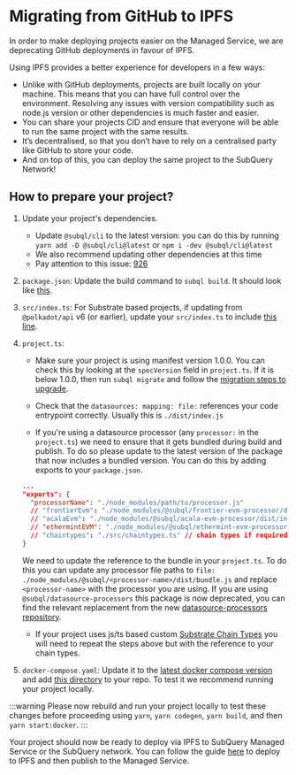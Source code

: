 # Migrating from GitHub to IPFS

In order to make deploying projects easier on the Managed Service, we are deprecating GitHub deployments in favour of IPFS.

Using IPFS provides a better experience for developers in a few ways:

- Unlike with GitHub deployments, projects are built locally on your machine. This means that you can have full control over the environment. Resolving any issues with version compatibility such as node.js version or other dependencies is much faster and easier.
- You can share your projects CID and ensure that everyone will be able to run the same project with the same results.
- It’s decentralised, so that you don’t have to rely on a centralised party like GitHub to store your code.
- And on top of this, you can deploy the same project to the SubQuery Network!

## How to prepare your project?

1. Update your project's dependencies.
   - Update `@subql/cli` to the latest version: you can do this by running `yarn add -D @subql/cli@latest` or `npm i -dev @subql/cli@latest`
   - We also recommend updating other dependencies at this time
   - Pay attention to this issue: [926](https://github.com/subquery/subql/discussions/926)
2. `package.json`: Update the build command to `subql build`. It should look like [this](https://github.com/subquery/subql-starter/blob/418440f09226694a0063c939ff3332530f3047c4/package.json#L7).
3. `src/index.ts`: For Substrate based projects, if updating from `@polkadot/api` v6 (or earlier), update your `src/index.ts` to include [this line](https://github.com/subquery/subql-starter/blob/418440f09226694a0063c939ff3332530f3047c4/src/index.ts#L3).
4. `project.ts`:

   - Make sure your project is using manifest version 1.0.0. You can check this by looking at the `specVersion` field in `project.ts`. If it is below 1.0.0, then run `subql migrate` and follow the [migration steps to upgrade](../build/manifest/polkadot.md#migrating-to-v100-badge-textupgrade-typewarning).

   - Check that the `datasources: mapping: file:` references your code entrypoint correctly. Usually this is `./dist/index.js`

   - If you're using a datasource processor (any `processor:` in the `project.ts`) we need to ensure that it gets bundled during build and publish. To do so please update to the latest version of the package that now includes a bundled version. You can do this by adding exports to your `package.json`.

   ```json
   ...
   "exports": {
     "processorName": "./node_modules/path/to/processor.js"
     // "frontierEvm": "./node_modules/@subql/frontier-evm-processor/dist/index.js"
     // "acalaEvm": "./node_modules/@subql/acala-evm-processor/dist/index.js",
     // "ethermintEVM": "./node_modules/@subql/ethermint-evm-processor/dist/index.js"
     // "chaintypes": "./src/chaintypes.ts" // chain types if required
   }
   ```

   We need to update the reference to the bundle in your `project.ts`. To do this you can update any processor file paths to `file: ./node_modules/@subql/<processor-name>/dist/bundle.js` and replace `<processor-name>` with the processor you are using. If you are using `@subql/datasource-processors` this package is now deprecated, you can find the relevant replacement from the new [datasource-processors repository](https://github.com/subquery/datasource-processors/tree/main/packages).

   - If your project uses js/ts based custom [Substrate Chain Types](../build/manifest/polkadot.md#custom-chains) you will need to repeat the steps above but with the reference to your chain types.

5. `docker-compose.yaml`: Update it to the [latest docker compose version](https://github.com/subquery/subql-starter/blob/main/Polkadot/Polkadot-starter/docker-compose.yml) and add [this directory](https://github.com/subquery/subql-starter/tree/main/Polkadot/Polkadot-starter/docker) to your repo. To test it we recommend running your project locally.

:::warning
Please now rebuild and run your project locally to test these changes before proceeding using `yarn`, `yarn codegen`, `yarn build`, and then `yarn start:docker`.
:::

Your project should now be ready to deploy via IPFS to SubQuery Managed Service or the SubQuery network. You can follow the guide [here](./publish.md#publish-your-subquery-project-to-ipfs) to deploy to IPFS and then publish to the Managed Service.
